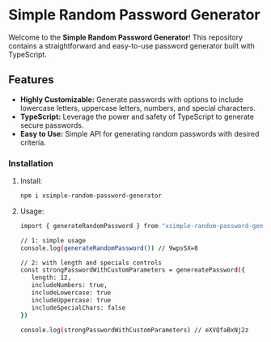 # Simple Random Password Generator

Welcome to the **Simple Random Password Generator**! This repository contains a straightforward and easy-to-use password generator built with TypeScript.

## Features

- **Highly Customizable:** Generate passwords with options to include lowercase letters, uppercase letters, numbers, and special characters.
- **TypeScript:** Leverage the power and safety of TypeScript to generate secure passwords.
- **Easy to Use:** Simple API for generating random passwords with desired criteria.

### Installation

1. Install:

   ```bash
   npm i xsimple-random-password-generator

   ```

1. Usage:

   ```sh
   import { generateRandomPassword } from "xsimple-random-password-generator";

   // 1: simple usage
   console.log(generateRandomPassword()) // 9wpsSX=8

   // 2: with length and specials controls
   const strongPasswordWithCustomParameters = genereatePassword({
      length: 12,
      includeNumbers: true,
      includeLowercase: true
      includeUppercase: true
      includeSpecialChars: false
   })

   console.log(strongPasswordWithCustomParameters) // eXVQfaBxNj2z
   ```
